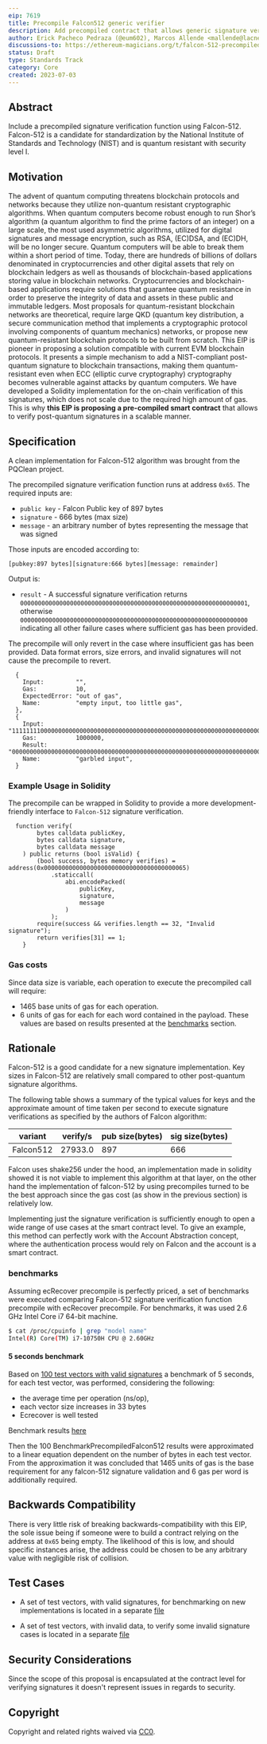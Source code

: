 ```yaml
---
eip: 7619
title: Precompile Falcon512 generic verifier
description: Add precompiled contract that allows generic signature verifications using Falcon512 postquantum algorithm
author: Erick Pacheco Pedraza (@eum602), Marcos Allende <mallende@lacnet.com>, Diego Lopez León <dieguitoll@gmail.com>
discussions-to: https://ethereum-magicians.org/t/falcon-512-precompiled-generic-signature-verifier/18569
status: Draft
type: Standards Track
category: Core
created: 2023-07-03
---
```


## Abstract

Include a precompiled signature verification function using Falcon-512. Falcon-512 is a candidate for standardization by the National Institute of Standards and Technology (NIST) and is quantum resistant with security level I.

## Motivation

The advent of quantum computing threatens blockchain protocols and networks because they utilize non-quantum resistant cryptographic algorithms. When quantum computers become robust enough to run Shor’s algorithm (a quantum algorithm to find the prime factors of an integer) on a large scale, the most used asymmetric algorithms, utilized for digital signatures and message encryption, such as RSA, (EC)DSA, and (EC)DH, will be no longer secure. Quantum computers will be able to break them within a short period of time. Today, there are hundreds of billions of dollars denominated in cryptocurrencies and other digital assets that rely on blockchain ledgers as well as thousands of blockchain-based applications storing value in blockchain networks. Cryptocurrencies and blockchain-based applications require solutions that guarantee quantum resistance in order to preserve the integrity of data and assets in these public and immutable ledgers. Most proposals for quantum-resistant blockchain networks are theoretical, require large QKD (quantum key distribution, a secure communication method that implements a cryptographic protocol involving components of quantum mechanics) networks, or propose new quantum-resistant blockchain protocols to be built from scratch. This EIP is pioneer in proposing a solution compatible with current EVM blockchain protocols. It presents a simple mechanism to add a NIST-compliant post-quantum signature to blockchain transactions, making them quantum-resistant even when ECC (elliptic curve cryptography) cryptography becomes vulnerable against attacks by quantum computers. We have developed a Solidity implementation for the on-chain verification of this signatures, which does not scale due to the required high amount of gas. This is why **this EIP is proposing a pre-compiled smart contract** that allows to verify post-quantum signatures in a scalable manner.

## Specification

A clean implementation for Falcon-512 algorithm was brought from the PQClean project.

The precompiled signature verification function runs at address `0x65`. The required inputs are:

- `public key` - Falcon Public key of 897 bytes
- `signature` - 666 bytes (max size)
- `message` - an arbitrary number of bytes representing the message that was signed


Those inputs are encoded according to:

```
[pubkey:897 bytes][signature:666 bytes][message: remainder]
```

Output is:

- `result` -
  A successful signature verification returns `0000000000000000000000000000000000000000000000000000000000000001`, otherwise `0000000000000000000000000000000000000000000000000000000000000000` indicating all other failure cases where sufficient gas has been provided.

The precompile will only revert in the case where insufficient gas has been provided. Data format errors, size errors, and invalid signatures will not cause the precompile to revert.

```
  {
    Input:         "",
    Gas:           10,
    ExpectedError: "out of gas",
    Name:          "empty input, too little gas",
  },
  {
    Input:         "111111110000000000000000000000000000000000000000000000000000000000000060000000000000000000000000000000000000000000000000000000000000032000000000000000000000000000000000000000000000000000000000000006e0",
    Gas:           1000000,
    Result:        "000000000000000000000000000000000000000000000000000000000000000000000000",
    Name:          "garbled input",
  }
```

### Example Usage in Solidity

The precompile can be wrapped in Solidity to provide a more development-friendly interface to `Falcon-512` signature verification.

```solidity
  function verify(
        bytes calldata publicKey,
        bytes calldata signature,
        bytes calldata message
    ) public returns (bool isValid) {
        (bool success, bytes memory verifies) = address(0x0000000000000000000000000000000000000065)
            .staticcall(
                abi.encodePacked(
                    publicKey,
                    signature,
                    message
                )
            );
        require(success && verifies.length == 32, "Invalid signature");
        return verifies[31] == 1;
    }
```

### Gas costs

Since data size is variable, each operation to execute the precompiled call will require:

- 1465 base units of gas for each operation.
- 6 units of gas for each for each word contained in the payload.
  These values are based on results presented at the [benchmarks](#benchmarks) section.

## Rationale

Falcon-512 is a good candidate for a new signature implementation. Key sizes in Falcon-512 are relatively small compared to other post-quantum signature algorithms.

The following table shows a summary of the typical values for keys and the approximate amount of time taken per second to execute signature verifications as specified by the authors of Falcon algorithm:


| **variant** | **verify/s** | **pub size(bytes)** | **sig size(bytes)** |
| ----------- | ------------ | ------------------- | ------------------- |
| Falcon512   |      27933.0 |                 897 |                 666 |


Falcon uses shake256 under the hood, an implementation made in solidity showed it is not viable to implement this algorithm at that layer, on the other hand the implementation of falcon-512 by using precompiles turned to be the best approach since the gas cost (as show in the previous section) is relatively low.

Implementing just the signature verification is sufficiently enough to open a wide range of use cases at the smart contract level. To give an example, this method can perfectly work with the Account Abstraction concept, where the authentication process would rely on Falcon and the account is a smart contract.

### benchmarks

Assuming ecRecover precompile is perfectly priced, a set of benchmarks were executed comparing Falcon-512 signature verification function precompile with ecRecover precompile. For benchmarks, it was used 2.6 GHz Intel Core i7 64-bit machine.

```sh
$ cat /proc/cpuinfo | grep "model name"
Intel(R) Core(TM) i7-10750H CPU @ 2.60GHz
```

#### 5 seconds benchmark

Based on [100 test vectors with valid signatures](../assets/eip-7619/bench_vectors.md) a benchmark of 5 seconds, for each test vector, was performed, considering the following:

- the average time per operation (ns/op),
- each vector size increases in 33 bytes
- Ecrecover is well tested

Benchmark results [here](../assets/eip-7619/benchmark_results.md)

Then the 100 BenchmarkPrecompiledFalcon512 results were approximated to a linear equation dependent on the number of bytes in each test vector. From the approximation it was concluded that 1465 units of gas is the base requirement for any falcon-512 signature validation and 6 gas per word is additionally required.

## Backwards Compatibility

There is very little risk of breaking backwards-compatibility with this EIP, the sole issue being if someone were to build a contract relying on the address at `0x65` being empty. The likelihood of this is low, and should specific instances arise, the address could be chosen to be any arbitrary value with negligible risk of collision.

## Test Cases

- A set of test vectors, with valid signatures, for benchmarking on new implementations is located in a separate [file](../assets/eip-7619/bench_vectors.md)

- A set of test vectors, with invalid data, to verify some invalid signature cases is located in a separate [file](../assets/eip-7619/invalid_signature_test_vectors.md)

## Security Considerations

Since the scope of this proposal is encapsulated at the contract level for verifying signatures it doesn't represent issues in regards to security.

## Copyright

Copyright and related rights waived via [CC0](../LICENSE.md).
